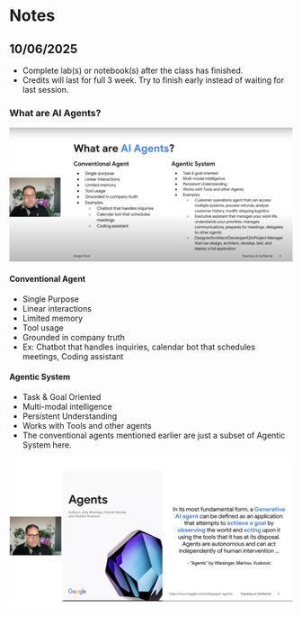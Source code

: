 # Notes

## 10/06/2025
* Complete lab(s) or notebook(s) after the class has finished.
* Credits will last for full 3 week. Try to finish early instead of waiting for last session.

### What are AI Agents?
![alt text](1_what_are_agents.png)

#### Conventional Agent
* Single Purpose
* Linear interactions
* Limited memory
* Tool usage
* Grounded in company truth
* Ex: Chatbot that handles inquiries, calendar bot that schedules meetings, Coding assistant

#### Agentic System
* Task & Goal Oriented
* Multi-modal intelligence
* Persistent Understanding
* Works with Tools and other agents
* The conventional agents mentioned earlier are just a subset of Agentic System here.


![alt text](2_agents.png)

